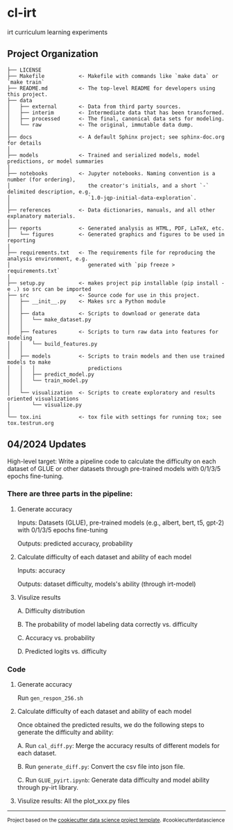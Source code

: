 cl-irt
==============================

irt curriculum learning experiments

Project Organization
------------

    ├── LICENSE
    ├── Makefile           <- Makefile with commands like `make data` or `make train`
    ├── README.md          <- The top-level README for developers using this project.
    ├── data
    │   ├── external       <- Data from third party sources.
    │   ├── interim        <- Intermediate data that has been transformed.
    │   ├── processed      <- The final, canonical data sets for modeling.
    │   └── raw            <- The original, immutable data dump.
    │
    ├── docs               <- A default Sphinx project; see sphinx-doc.org for details
    │
    ├── models             <- Trained and serialized models, model predictions, or model summaries
    │
    ├── notebooks          <- Jupyter notebooks. Naming convention is a number (for ordering),
    │                         the creator's initials, and a short `-` delimited description, e.g.
    │                         `1.0-jqp-initial-data-exploration`.
    │
    ├── references         <- Data dictionaries, manuals, and all other explanatory materials.
    │
    ├── reports            <- Generated analysis as HTML, PDF, LaTeX, etc.
    │   └── figures        <- Generated graphics and figures to be used in reporting
    │
    ├── requirements.txt   <- The requirements file for reproducing the analysis environment, e.g.
    │                         generated with `pip freeze > requirements.txt`
    │
    ├── setup.py           <- makes project pip installable (pip install -e .) so src can be imported
    ├── src                <- Source code for use in this project.
    │   ├── __init__.py    <- Makes src a Python module
    │   │
    │   ├── data           <- Scripts to download or generate data
    │   │   └── make_dataset.py
    │   │
    │   ├── features       <- Scripts to turn raw data into features for modeling
    │   │   └── build_features.py
    │   │
    │   ├── models         <- Scripts to train models and then use trained models to make
    │   │   │                 predictions
    │   │   ├── predict_model.py
    │   │   └── train_model.py
    │   │
    │   └── visualization  <- Scripts to create exploratory and results oriented visualizations
    │       └── visualize.py
    │
    └── tox.ini            <- tox file with settings for running tox; see tox.testrun.org


## 04/2024 Updates

High-level target: Write a pipeline code to calculate the difficulty on each dataset of GLUE or other datasets through pre-trained models with 0/1/3/5 epochs fine-tuning.

### There are three parts in the pipeline:
1. Generate accuracy
   
    Inputs: Datasets (GLUE), pre-trained models (e.g., albert, bert, t5, gpt-2) with 0/1/3/5 epochs fine-tuning

    Outputs: predicted accuracy, probability

2. Calculate difficulty of each dataset and ability of each model
   
    Inputs: accuracy

    Outputs: dataset difficulty, models's ability (through irt-model) 

3. Visulize results
   
    A. Difficulty distribution

    B. The probability of model labeling data correctly vs. difficulty

    C. Accuracy vs. probability 

    D. Predicted logits vs. difficulty

### Code
1. Generate accuracy
    
   Run `gen_respon_256.sh`

2. Calculate difficulty of each dataset and ability of each model

    Once obtained the predicted results, we do the following steps to generate the difficulty and ability:
   
    A. Run `cal_diff.py`: Merge the accuracy results of different models for each dataset.
   
    B. Run `generate_diff.py`: Convert the csv file into json file.
   
    C. Run `GLUE_pyirt.ipynb`: Generate data difficulty and model ability through py-irt library.

3. Visulize results: All the plot_xxx.py files



--------

<p><small>Project based on the <a target="_blank" href="https://drivendata.github.io/cookiecutter-data-science/">cookiecutter data science project template</a>. #cookiecutterdatascience</small></p>
